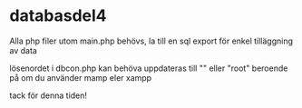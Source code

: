 # databasdel4

Alla php filer utom main.php behövs, la till en sql export för enkel tilläggning av data

lösenordet i dbcon.php kan behöva uppdateras till "" eller "root" beroende på om du använder mamp eler xampp

tack för denna tiden!
